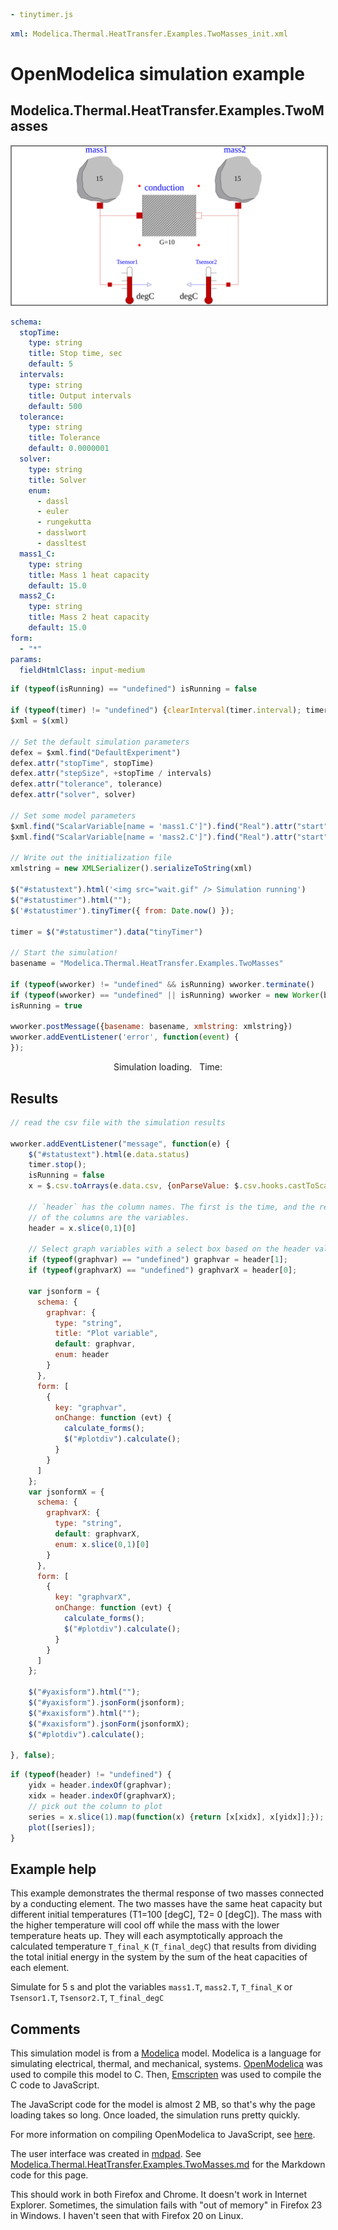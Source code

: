 ```yaml script=scriptloader
- tinytimer.js
```

```yaml script=dataloader
xml: Modelica.Thermal.HeatTransfer.Examples.TwoMasses_init.xml 
```


# OpenModelica simulation example
## Modelica.Thermal.HeatTransfer.Examples.TwoMasses

<img src=Modelica.Thermal.HeatTransfer.Examples.TwoMasses.svg class="pull-right" style="width:540px; background-color:#ffffff; border:2px solid gray" />


```yaml jquery=jsonForm class="form-horizontal" name=frm 
schema: 
  stopTime:
    type: string
    title: Stop time, sec
    default: 5
  intervals:
    type: string
    title: Output intervals
    default: 500
  tolerance:
    type: string
    title: Tolerance
    default: 0.0000001
  solver: 
    type: string
    title: Solver
    enum: 
      - dassl
      - euler
      - rungekutta
      - dasslwort
      - dassltest
  mass1_C: 
    type: string
    title: Mass 1 heat capacity
    default: 15.0
  mass2_C: 
    type: string
    title: Mass 2 heat capacity
    default: 15.0
form: 
  - "*"
params:
  fieldHtmlClass: input-medium
```

```js
if (typeof(isRunning) == "undefined") isRunning = false

if (typeof(timer) != "undefined") {clearInterval(timer.interval); timer = null};
$xml = $(xml)

// Set the default simulation parameters
defex = $xml.find("DefaultExperiment")
defex.attr("stopTime", stopTime)
defex.attr("stepSize", +stopTime / intervals)
defex.attr("tolerance", tolerance)
defex.attr("solver", solver)

// Set some model parameters
$xml.find("ScalarVariable[name = 'mass1.C']").find("Real").attr("start", mass1_C)
$xml.find("ScalarVariable[name = 'mass2.C']").find("Real").attr("start", mass2_C)

// Write out the initialization file
xmlstring = new XMLSerializer().serializeToString(xml)

$("#statustext").html('<img src="wait.gif" /> Simulation running')
$("#statustimer").html("");
$('#statustimer').tinyTimer({ from: Date.now() });

timer = $("#statustimer").data("tinyTimer")

// Start the simulation!
basename = "Modelica.Thermal.HeatTransfer.Examples.TwoMasses"

if (typeof(wworker) != "undefined" && isRunning) wworker.terminate() 
if (typeof(wworker) == "undefined" || isRunning) wworker = new Worker(basename + ".js")
isRunning = true

wworker.postMessage({basename: basename, xmlstring: xmlstring})
wworker.addEventListener('error', function(event) {
});


```

<div id="status" style="text-align:center"><span id="statustext">
Simulation loading</span>. &nbsp Time: <span id="statustimer"> </span></div>


## Results

<div id="yaxisform"> </div>

```js
// read the csv file with the simulation results

wworker.addEventListener("message", function(e) {
    $("#statustext").html(e.data.status)
    timer.stop();
    isRunning = false
    x = $.csv.toArrays(e.data.csv, {onParseValue: $.csv.hooks.castToScalar})
    
    // `header` has the column names. The first is the time, and the rest
    // of the columns are the variables.
    header = x.slice(0,1)[0]
    
    // Select graph variables with a select box based on the header values
    if (typeof(graphvar) == "undefined") graphvar = header[1];
    if (typeof(graphvarX) == "undefined") graphvarX = header[0];
    
    var jsonform = {
      schema: {
        graphvar: {
          type: "string",
          title: "Plot variable",
          default: graphvar,
          enum: header
        }
      },
      form: [
        {
          key: "graphvar",
          onChange: function (evt) {
            calculate_forms();
            $("#plotdiv").calculate();
          }
        }
      ]
    };
    var jsonformX = {
      schema: {
        graphvarX: {
          type: "string",
          default: graphvarX,
          enum: x.slice(0,1)[0]
        }
      },
      form: [
        {
          key: "graphvarX",
          onChange: function (evt) {
            calculate_forms();
            $("#plotdiv").calculate();
          }
        }
      ]
    };
    
    $("#yaxisform").html("");
    $("#yaxisform").jsonForm(jsonform);
    $("#xaxisform").html("");
    $("#xaxisform").jsonForm(jsonformX);
    $("#plotdiv").calculate();
    
}, false);

```

```js id=plotdiv
if (typeof(header) != "undefined") {
    yidx = header.indexOf(graphvar);
    xidx = header.indexOf(graphvarX);
    // pick out the column to plot
    series = x.slice(1).map(function(x) {return [x[xidx], x[yidx]];});
    plot([series]);
}
```

<div id="xaxisform" style="left:200px; width:300px; position:relative"> </div>

## Example help

This example demonstrates the thermal response of two masses connected
by a conducting element. The two masses have the same heat capacity
but different initial temperatures (T1=100 [degC], T2= 0 [degC]). The
mass with the higher temperature will cool off while the mass with the
lower temperature heats up. They will each asymptotically approach the
calculated temperature `T_final_K` (`T_final_degC`) that results from
dividing the total initial energy in the system by the sum of the heat
capacities of each element.

Simulate for 5 s and plot the variables
`mass1.T`, `mass2.T`, `T_final_K` or 
`Tsensor1.T`, `Tsensor2.T`, `T_final_degC`


## Comments

This simulation model is from a [Modelica](http://modelica.org) model.
Modelica is a language for simulating electrical, thermal, and
mechanical, systems. [OpenModelica](http://openmodelica.org) was used
to compile this model to C. Then, [Emscripten](http://emscripten.org/)
was used to compile the C code to JavaScript.

The JavaScript code for the model is almost 2 MB, so that's why the
page loading takes so long. Once loaded, the simulation runs pretty
quickly.

For more information on compiling OpenModelica to JavaScript, see
[here](https://github.com/tshort/openmodelica-javascript).

The user interface was created in
[mdpad](http://tshort.github.io/mdpad/). See
[Modelica.Thermal.HeatTransfer.Examples.TwoMasses.md](Modelica.Thermal.HeatTransfer.Examples.TwoMasses.md) for the Markdown code
for this page.

This should work in both Firefox and Chrome. It doesn't work in
Internet Explorer. Sometimes, the simulation fails with "out of
memory" in Firefox 23 in Windows. I haven't seen that with Firefox 20
on Linux.
